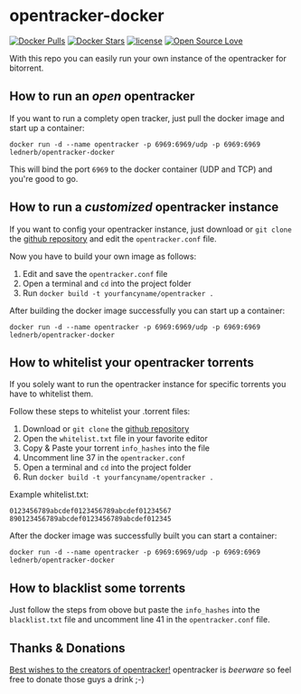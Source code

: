 # opentracker-docker 
[![Docker Pulls](https://img.shields.io/docker/pulls/lednerb/opentracker-docker.svg?maxAge=2592000&style=flat-square)](https://hub.docker.com/r/lednerb/opentracker-docker/) [![Docker Stars](https://img.shields.io/docker/stars/lednerb/opentracker-docker.svg?maxAge=2592000&style=flat-square)](https://hub.docker.com/r/lednerb/opentracker-docker/)  [![license](https://img.shields.io/github/license/lednerb/opentracker-docker.svg?maxAge=2592000&style=flat-square)](https://github.com/Lednerb/opentracker-docker/blob/master/LICENSE) [![Open Source Love](https://badges.frapsoft.com/os/v2/open-source.svg?v=103)](https://github.com/ellerbrock/open-source-badge/)


With this repo you can easily run your own instance of the opentracker for bitorrent.

## How to run an _open_ opentracker
If you want to run a complety open tracker, just pull the docker image and start up a container:

`docker run -d --name opentracker -p 6969:6969/udp -p 6969:6969 lednerb/opentracker-docker`

This will bind the port `6969` to the docker container (UDP and TCP) and you're good to go.


## How to run a _customized_ opentracker instance

If you want to config your opentracker instance, just download or `git clone` the [github repository](https://github.com/Lednerb/opentracker-docker/) and edit the `opentracker.conf` file.

Now you have to build your own image as follows:
 1. Edit and save the `opentracker.conf` file
 2. Open a terminal and `cd` into the project folder
 3. Run `docker build -t yourfancyname/opentracker .`

After building the docker image successfully you can start up a container:

`docker run -d --name opentracker -p 6969:6969/udp -p 6969:6969 lednerb/opentracker-docker`


## How to whitelist your opentracker torrents
If you solely want to run the opentracker instance for specific torrents you have to whitelist them.

Follow these steps to whitelist your .torrent files:
 1. Download or `git clone` the [github repository](https://github.com/Lednerb/opentracker-docker/)
 2. Open the `whitelist.txt` file in your favorite editor
 3. Copy & Paste your torrent `info_hashes` into the file
 4. Uncomment line 37 in the `opentracker.conf`
 5. Open a terminal and `cd` into the project folder
 6. Run `docker build -t yourfancyname/opentracker .`
 
Example whitelist.txt:
```
0123456789abcdef0123456789abcdef01234567
890123456789abcdef0123456789abcdef012345
```

After the docker image was successfully built you can start a container:

`docker run -d --name opentracker -p 6969:6969/udp -p 6969:6969 lednerb/opentracker-docker`

## How to blacklist some torrents
Just follow the steps from obove but paste the `info_hashes` into the `blacklist.txt` file and uncomment line 41 in the `opentracker.conf` file.

## Thanks & Donations
[Best wishes to the creators of opentracker!](http://erdgeist.org/arts/software/opentracker/)
opentracker is _beerware_ so feel free to donate those guys a drink ;-)
